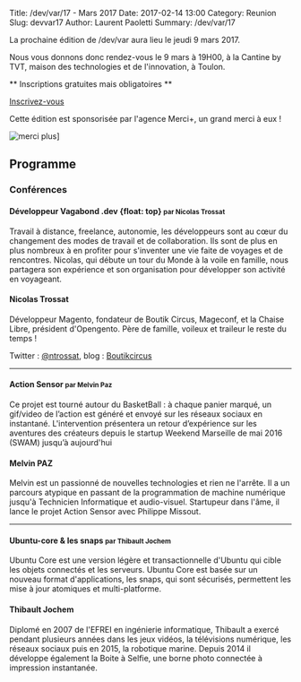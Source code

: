 Title: /dev/var/17 - Mars 2017
Date: 2017-02-14 13:00
Category: Reunion
Slug: devvar17
Author: Laurent Paoletti
Summary: /dev/var/17


La prochaine édition de /dev/var aura lieu le jeudi 9 mars 2017.

Nous vous donnons donc rendez-vous le 9 mars à 19H00, à la Cantine by TVT, maison des technologies et de l'innovation, à Toulon.

 ** Inscriptions gratuites mais obligatoires **

<a class="button" href="devvar17.eventbrite.fr">Inscrivez-vous</a>

 Cette édition est sponsorisée par l'agence Merci+, un grand merci à eux !

![merci plus](/images/devvar17/merci_plus.jpg)]

## Programme

### Conférences


#### Développeur Vagabond .dev {float: top} <small>par Nicolas Trossat</small>

Travail à distance, freelance, autonomie, les développeurs sont au cœur du changement des modes de travail et de collaboration. Ils sont de plus en plus nombreux à en profiter pour s'inventer une vie faite de voyages et de rencontres. Nicolas, qui débute un tour du Monde à la voile en famille, nous partagera son expérience et son organisation pour développer son activité en voyageant.

<h4 class='subheader'>Nicolas Trossat</h4>

Développeur Magento, fondateur de Boutik Circus, Mageconf, et la Chaise Libre, président d'Opengento. 
Père de famille, voileux et traileur le reste du temps !

Twitter :  [@ntrossat](http://twitter.com/ntrossat), blog :  [Boutikcircus](http://www.boutikcircus.com)

<hr>


#### Action Sensor <small>par Melvin Paz</small>

Ce projet est tourné autour du BasketBall : à chaque panier marqué, un gif/video de l’action est généré et envoyé sur les réseaux sociaux en instantané. L'intervention présentera un retour d’expérience sur les aventures des créateurs depuis le startup Weekend Marseille de mai 2016 (SWAM) jusqu’à aujourd'hui

<h4 class='subheader'>Melvin PAZ </h4>

Melvin est un passionné de nouvelles technologies et rien ne
l'arrête. Il a un parcours atypique en passant de la programmation de
machine numérique jusqu'à Technicien Informatique et audio-visuel.
Startupeur dans l'âme, il lance le projet Action Sensor avec Philippe
Missout.

<hr>

#### Ubuntu-core & les snaps <small>par Thibault Jochem</small>

Ubuntu Core est une version légère et transactionnelle d'Ubuntu qui cible les objets connectés et les serveurs. Ubuntu Core est basée sur un nouveau format d'applications, les snaps, qui sont sécurisés, permettent les mise à jour atomiques et multi-platforme.

<h4 class='subheader'>Thibault Jochem</h4>

Diplomé en 2007 de l'EFREI en ingénierie informatique, Thibault a exercé pendant plusieurs années dans les jeux vidéos,
la télévisions numérique, les réseaux sociaux puis en 2015, la robotique marine.
Depuis 2014 il développe également la Boite à Selfie, une borne photo connectée à impression instantanée.

